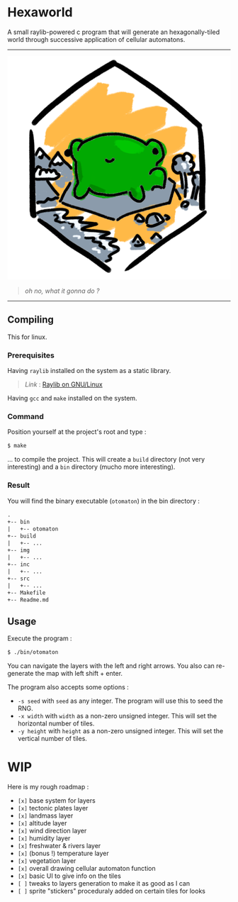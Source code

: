 # Hexaworld

A small raylib-powered c program that will generate an hexagonally-tiled world through successive application of cellular automatons.

***

![hexaworld icon, a frog vibing on a tile](img/icon/hexaworld.png)

> *oh no, what it gonna do ?*
***

## Compiling

This for linux.

### Prerequisites

Having `raylib` installed on the system as a static library.
> *Link* : [Raylib on GNU/Linux](https://github.com/raysan5/raylib/wiki/Working-on-GNU-Linux)

Having `gcc` and `make` installed on the system.

### Command

Position yourself at the project's root and type :

```bash
$ make
```

... to compile the project. This will create a `build` directory (not very interesting) and a `bin` directory (mucho more interesting).

### Result

You will find the binary executable (`otomaton`) in the bin directory :

```
.
+-- bin
|   +-- otomaton
+-- build
|   +-- ...
+-- img
|   +-- ...
+-- inc
|   +-- ...
+-- src
|   +-- ...
+-- Makefile
+-- Readme.md

```

## Usage

Execute the program :
```bash
$ ./bin/otomaton
```

You can navigate the layers with the left and right arrows. You also can re-generate the map with left shift + enter.

The program also accepts some options :

- `-s seed` with `seed` as any integer. The program will use this to seed the RNG.
- `-x width` with `width` as a non-zero unsigned integer. This will set the horizontal number of tiles.
- `-y height` with `height` as a non-zero unsigned integer. This will set the vertical number of tiles.

# WIP

Here is my rough roadmap :

- `[x]` base system for layers
- `[x]` tectonic plates layer
- `[x]` landmass layer
- `[x]` altitude layer
- `[x]` wind direction layer
- `[x]` humidity layer
- `[x]` freshwater & rivers layer
- `[x]` (bonus !) temperature layer
- `[x]` vegetation layer
- `[x]` overall drawing cellular automaton function
- `[x]` basic UI to give info on the tiles
- `[ ]` tweaks to layers generation to make it as good as I can
- `[ ]` sprite "stickers" proceduraly added on certain tiles for looks
